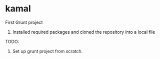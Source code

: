 # kamal
First Grunt project
1. Installed required packages and cloned the repository into a local file


TODO:
1. Set up grunt project from scratch.
